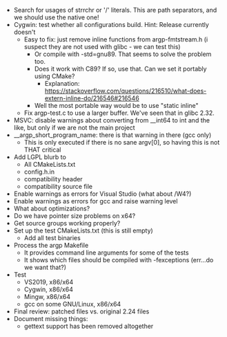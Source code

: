 * Search for usages of strrchr or '/' literals. This are path separators, and we should use the native one!
* Cygwin: test whether all configurations build. Hint: Release currently doesn't
  * Easy to fix: just remove inline functions from argp-fmtstream.h (i suspect they are not used with glibc - we can test this)
    * Or compile with -std=gnu89. That seems to solve the problem too.
    * Does it work with C89? If so, use that. Can we set it portably using CMake?
      * Explanation: https://stackoverflow.com/questions/216510/what-does-extern-inline-do/216546#216546
    * Well the most portable way would be to use "static inline"
  * Fix argp-test.c to use a larger buffer. We've seen that in glibc 2.32.
* MSVC: disable warnings about converting from __int64 to int and the like, but only if we are not the main project
* __argp_short_program_name: there is that warning in there (gcc only)
  * This is only executed if there is no sane argv[0], so having this is not THAT critical
* Add LGPL blurb to
  * All CMakeLists.txt
  * config.h.in
  * compatibility header
  * compatibility source file
* Enable warnings as errors for Visual Studio (what about /W4?)
* Enable warnings as errors for gcc and raise warning level
* What about optimizations?
* Do we have pointer size problems on x64?
* Get source groups working properly?
* Set up the test CMakeLists.txt (this is still empty)
  * Add all test binaries
* Process the argp Makefile
  * It provides command line arguments for some of the tests
  * It shows which files should be compiled with -fexceptions (err...do we want that?)
* Test
  * VS2019, x86/x64
  * Cygwin, x86/x64
  * Mingw, x86/x64
  * gcc on some GNU/Linux, x86/x64
* Final review: patched files vs. original 2.24 files
* Document missing things:
  * gettext support has been removed altogether
